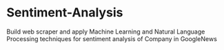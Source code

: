 # Sentiment-Analysis
Build web scraper and apply Machine Learning and Natural Language Processing techniques for sentiment analysis of Company in GoogleNews

